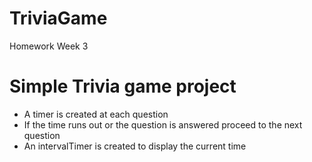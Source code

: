 # TriviaGame
Homework Week 3

# Simple Trivia game project
* A timer is created at each question
* If the time runs out or the question is answered proceed to the next question
* An intervalTimer is created to display the current time


